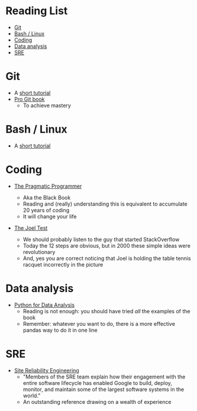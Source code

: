 # Reading List

<!-- toc -->

- [Git](#git)
- [Bash / Linux](#bash--linux)
- [Coding](#coding)
- [Data analysis](#data-analysis)
- [SRE](#sre)

<!-- tocstop -->

# Git

- A [short tutorial](https://git-scm.com/docs/gittutorial)
- [Pro Git book](https://git-scm.com/book/en/v2)
  - To achieve mastery

# Bash / Linux

- A
  [short tutorial](https://www.usenix.org/sites/default/files/conference/protected-files/lisa19_maheshwari.pdf)

# Coding

- [The Pragmatic Programmer](https://www.amazon.com/Pragmatic-Programmer-Journeyman-Master/dp/020161622X)
  - Aka the Black Book
  - Reading and (really) understanding this is equivalent to accumulate 20 years
    of coding
  - It will change your life

- [The Joel Test](https://www.joelonsoftware.com/2000/08/09/the-joel-test-12-steps-to-better-code)
  - We should probably listen to the guy that started StackOverflow
  - Today the 12 steps are obvious, but in 2000 these simple ideas were
    revolutionary
  - And, yes you are correct noticing that Joel is holding the table tennis
    racquet incorrectly in the picture

# Data analysis

- [Python for Data Analysis](https://www.amazon.com/Python-Data-Analysis-Wrangling-IPython/dp/1491957662)
  - Reading is not enough: you should have tried _all_ the examples of the book
  - Remember: whatever you want to do, there is a more effective pandas way to
    do it in one line

# SRE

- [Site Reliability Engineering](https://landing.google.com/sre/sre-book/toc/index.html)
  - "Members of the SRE team explain how their engagement with the entire
    software lifecycle has enabled Google to build, deploy, monitor, and
    maintain some of the largest software systems in the world."
  - An outstanding reference drawing on a wealth of experience

